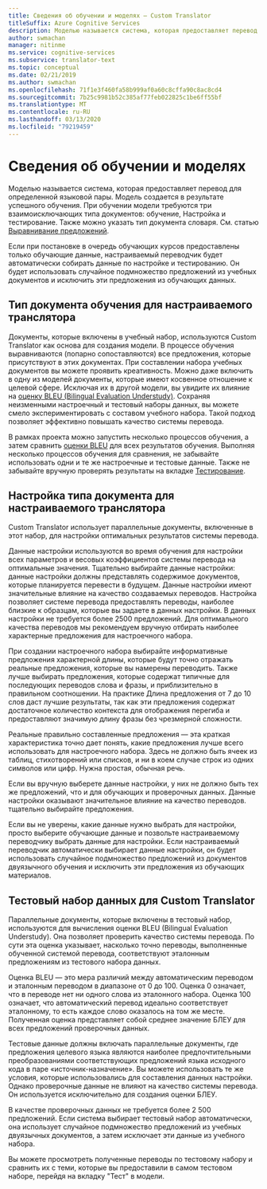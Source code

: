 ```yaml
---
title: Сведения об обучении и моделях — Custom Translator
titleSuffix: Azure Cognitive Services
description: Моделью называется система, которая предоставляет перевод для определенной языковой пары. Модель создается в результате успешного обучения. Для обучения модели требуются три непересекающихся набора данных — учебный набор данных, настроечный набор данных и тестовый набор данных.
author: swmachan
manager: nitinme
ms.service: cognitive-services
ms.subservice: translator-text
ms.topic: conceptual
ms.date: 02/21/2019
ms.author: swmachan
ms.openlocfilehash: 71f1e3f460fa58b999af0a60c8cffa90c8ac8cd4
ms.sourcegitcommit: 7b25c9981b52c385af77feb022825c1be6ff55bf
ms.translationtype: MT
ms.contentlocale: ru-RU
ms.lasthandoff: 03/13/2020
ms.locfileid: "79219459"
---
```

# <a name="what-are-trainings-and-models"></a>Сведения об обучении и моделях

Моделью называется система, которая предоставляет перевод для определенной языковой пары.
Модель создается в результате успешного обучения. При обучении модели требуются три взаимоисключающих типа документов: обучение, Настройка и тестирование. Также можно указать тип документа словаря. См. статью [Выравнивание предложений](https://docs.microsoft.com/azure/cognitive-services/translator/custom-translator/sentence-alignment#suggested-minimum-number-of-sentences).

Если при постановке в очередь обучающих курсов предоставлены только обучающие данные, настраиваемый переводчик будет автоматически собирать данные по настройке и тестированию. Он будет использовать случайное подмножество предложений из учебных документов и исключить эти предложения из обучающих данных.

## <a name="training-document-type-for-custom-translator"></a>Тип документа обучения для настраиваемого транслятора

Документы, которые включены в учебный набор, используются Custom Translator как основа для создания модели. В процессе обучения выравниваются (попарно сопоставляются) все предложения, которые присутствуют в этих документах. При составлении набора учебных документов вы можете проявить креативность. Можно даже включить в одну из моделей документы, которые имеют косвенное отношение к целевой сфере. Исключая их в другой модели, вы увидите их влияние на [оценку BLEU (Bilingual Evaluation Understudy)](what-is-bleu-score.md). Сохраняя неизменными настроечный и тестовый наборы данных, вы можете смело экспериментировать с составом учебного набора. Такой подход позволяет эффективно повышать качество системы перевода.

В рамках проекта можно запустить несколько процессов обучения, а затем сравнить [оценки BLEU](what-is-bleu-score.md) для всех результатов обучения. Выполняя несколько процессов обучения для сравнения, не забывайте использовать одни и те же настроечные и тестовые данные. Также не забывайте вручную проверять результаты на вкладке [Тестирование](how-to-view-system-test-results.md).

## <a name="tuning-document-type-for-custom-translator"></a>Настройка типа документа для настраиваемого транслятора

Custom Translator использует параллельные документы, включенные в этот набор, для настройки оптимальных результатов системы перевода.

Данные настройки используются во время обучения для настройки всех параметров и весовых коэффициентов системы перевода на оптимальные значения. Тщательно выбирайте данные настройки: данные настройки должны представлять содержимое документов, которые планируется перевести в будущем. Данные настройки имеют значительные влияние на качество создаваемых переводов. Настройка позволяет системе перевода предоставлять переводы, наиболее близкие к образцам, которые вы задаете в данных настройки. В данных настройки не требуется более 2500 предложений. Для оптимального качества переводов мы рекомендуем вручную отбирать наиболее характерные предложения для настроечного набора.

При создании настроечного набора выбирайте информативные предложения характерной длины, которые будут точно отражать реальные предложения, которые вы намерены переводить. Также лучше выбирать предложения, которые содержат типичные для последующих переводов слова и фразы, и приблизительно в правильном соотношении. На практике Длина предложения от 7 до 10 слов даст лучшие результаты, так как эти предложения содержат достаточное количество контекста для отображения перегиба и предоставляют значимую длину фразы без чрезмерной сложности.

Реальные правильно составленные предложения — эта краткая характеристика точно дает понять, какие предложения лучше всего использовать для настроечного набора. Здесь не должно быть ячеек из таблиц, стихотворений или списков, и ни в коем случае строк из одних символов или цифр. Нужна простая, обычная речь.

Если вы вручную выберете данные настройки, у них не должно быть тех же предложений, что и для обучающих и проверочных данных. Данные настройки оказывают значительное влияние на качество переводов. тщательно выбирайте предложения.

Если вы не уверены, какие данные нужно выбрать для настройки, просто выберите обучающие данные и позвольте настраиваемому переводчику выбрать данные для настройки. Если настраиваемый переводчик автоматически выбирает данные настройки, он будет использовать случайное подмножество предложений из документов двуязычного обучения и исключить эти предложения из обучающих материалов.

## <a name="testing-dataset-for-custom-translator"></a>Тестовый набор данных для Custom Translator

Параллельные документы, которые включены в тестовый набор, используются для вычисления оценки BLEU (Bilingual Evaluation Understudy). Она позволяет проверить качество системы перевода. По сути эта оценка указывает, насколько точно переводы, выполненные обученной системой перевода, соответствуют эталонным предложениям из тестового набора данных.

Оценка BLEU — это мера различий между автоматическим переводом и эталонным переводом в диапазоне от 0 до 100. Оценка 0 означает, что в переводе нет ни одного слова из эталонного набора. Оценка 100 означает, что автоматический перевод идеально соответствует эталонному, то есть каждое слово оказалось на том же месте. Полученная оценка представляет собой среднее значение БЛЕУ для всех предложений проверочных данных.

Тестовые данные должны включать параллельные документы, где предложения целевого языка являются наиболее предпочтительными преобразованиями соответствующих предложений языка исходного кода в паре «источник-назначение». Вы можете использовать те же условия, которые использовались для составления данных настройки. Однако проверочные данные не влияют на качество системы перевода. Он используется исключительно для создания оценки БЛЕУ.

В качестве проверочных данных не требуется более 2 500 предложений. Если система выбирает тестовый набор автоматически, она использует случайное подмножество предложений из учебных двуязычных документов, а затем исключает эти данные из учебного набора.

Вы можете просмотреть полученные переводы по тестовому набору и сравнить их с теми, которые вы предоставили в самом тестовом наборе, перейдя на вкладку "Тест" в модели.
